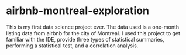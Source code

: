 # airbnb-montreal-exploration

This is my first data science project ever. The data used is a one-month listing data from airbnb for the city of Montreal. I used this project to get familiar with the IDE, provide three types of statistical summaries, performing a statistical test, and a correlation analysis. 
